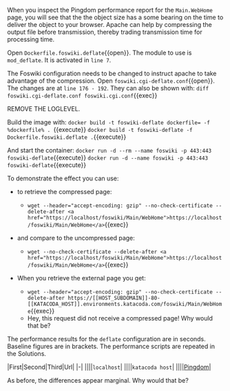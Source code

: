  When you inspect the Pingdom performance report for the `Main.WebHome` page, you will see that the the object size has a some bearing on the time to deliver the object to your browser. Apache can help by compressing the output file before transmission, thereby trading transmission time for processing time.

 Open `Dockerfile.foswiki.deflate`{{open}}. The module to use is `mod_deflate`. It is activated in `line 7`.

 The Foswiki configuration needs to be changed to instruct apache to take advantage of the compression. Open `foswiki.cgi-deflate.conf`{{open}}. The changes are at `line 176 - 192`. They can also be shown with: `diff foswiki.cgi-deflate.conf foswiki.cgi.conf`\{\{exec\}\}

 REMOVE THE LOGLEVEL.

 Build the image with: `docker build -t foswiki-deflate dockerfile= -f %dockerfile% . `{{execute}} `docker build -t foswiki-deflate -f Dockerfile.foswiki.deflate .`{{execute}}

 And start the container: `docker run -d --rm --name foswiki -p 443:443 foswiki-deflate`{{execute}} `docker run -d --name foswiki -p 443:443 foswiki-deflate`{{execute}}

 To demonstrate the effect you can use:

* to retrieve the compressed page:

  * `wget --header="accept-encoding: gzip" --no-check-certificate --delete-after <a href="https://localhost/foswiki/Main/WebHome">https://localhost/foswiki/Main/WebHome</a>`\{\{exec\}\}

* and compare to the uncompressed page:

  * `wget --no-check-certificate --delete-after <a href="https://localhost/foswiki/Main/WebHome">https://localhost/foswiki/Main/WebHome</a>`\{\{exec\}\}

* When you retrieve the external page you get:

  * `wget --header="accept-encoding: gzip" --no-check-certificate --delete-after https://[[HOST_SUBDOMAIN]]-80-[[KATACODA_HOST]].environments.katacoda.com/foswiki/Main/WebHome`\{\{exec\}\}
  * Hey, this request did not receive a compressed page! Why would that be?

 The performance results for the `deflate` configuration are in seconds. Baseline figures are in brackets. The performance scripts are repeated in the Solutions.

|First|Second|Third|Url|
|-|
||||`localhost`|
||||`katacoda host`|
||||[Pingdom](https://tools.pingdom.com/#!/)|

 As before, the differences appear marginal. Why would that be?

